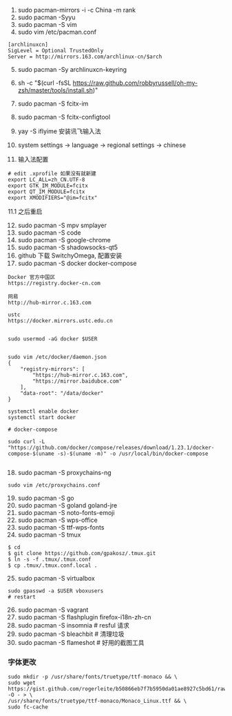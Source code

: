 1. sudo pacman-mirrors -i -c China -m rank
2. sudo pacman -Syyu
3. sudo pacman -S vim
4. sudo vim /etc/pacman.conf

```
[archlinuxcn]
SigLevel = Optional TrustedOnly
Server = http://mirrors.163.com/archlinux-cn/$arch
```

5. sudo pacman -Sy archlinuxcn-keyring
6. sh -c "$(curl -fsSL https://raw.github.com/robbyrussell/oh-my-zsh/master/tools/install.sh)"
7. sudo pacman -S fcitx-im
8. sudo pacman -S fcitx-configtool
9. yay -S iflyime   安装讯飞输入法

10. system settings -> language -> regional settings -> chinese
11. 输入法配置 

```
# edit .xprofile 如果没有就新建
export LC_ALL=zh_CN.UTF-8
export GTK_IM_MODULE=fcitx
export QT_IM_MODULE=fcitx
export XMODIFIERS="@im=fcitx"
```
11.1 之后重启



12. sudo pacman -S mpv smplayer
13. sudo pacman -S code
14. sudo pacman -S google-chrome
15. sudo pacman -S shadowsocks-qt5
16. github 下载 SwitchyOmega, 配置安装
17. sudo pacman -S docker docker-compose

```
Docker 官方中国区
https://registry.docker-cn.com

网易
http://hub-mirror.c.163.com

ustc
https://docker.mirrors.ustc.edu.cn


sudo usermod -aG docker $USER


sudo vim /etc/docker/daemon.json
{
    "registry-mirrors": [
        "https://hub-mirror.c.163.com",
        "https://mirror.baidubce.com"
    ],
    "data-root": "/data/docker"
}

systemctl enable docker
systemctl start docker

# docker-compose

sudo curl -L "https://github.com/docker/compose/releases/download/1.23.1/docker-compose-$(uname -s)-$(uname -m)" -o /usr/local/bin/docker-compose


```

18. sudo pacman -S proxychains-ng

```
sudo vim /etc/proxychains.conf

```

19. sudo pacman -S go
20. sudo pacman -S goland goland-jre
21. sudo pacman -S noto-fonts-emoji 
22. sudo pacman -S wps-office
23. sudo pacman -S ttf-wps-fonts
24. sudo pacman -S tmux
```
$ cd
$ git clone https://github.com/gpakosz/.tmux.git
$ ln -s -f .tmux/.tmux.conf
$ cp .tmux/.tmux.conf.local .
```

25. sudo pacman -S virtualbox
```
sudo gpasswd -a $USER vboxusers
# restart
```
26. sudo pacman -S vagrant 
27. sudo pacman -S flashplugin firefox-i18n-zh-cn
28. sudo pacman -S insomnia  # resful 请求
29. sudo pacman -S bleachbit # 清理垃圾
30. sudo pacman -S flameshot # 好用的截图工具

### 字体更改

```
sudo mkdir -p /usr/share/fonts/truetype/ttf-monaco && \
sudo wget https://gist.github.com/rogerleite/b50866eb7f7b5950da01ae8927c5bd61/raw/862b6c9437f534d5899e4e68d60f9bf22f356312/mfont.ttf -O - > \
/usr/share/fonts/truetype/ttf-monaco/Monaco_Linux.ttf && \
sudo fc-cache
```

